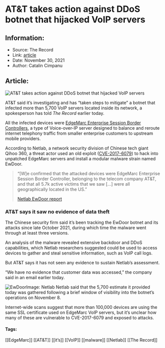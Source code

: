 # AT&T takes action against DDoS botnet that hijacked VoIP servers
### 

## Information:
+ Source: The Record
+ Link: [article](https://therecord.media/att-takes-action-against-ddos-botnet-that-hijacked-voip-servers/)
+ Date: November 30, 2021
+ Author: Catalin Cimpanu


## Article:
![AT&T takes action against DDoS botnet that hijacked VoIP servers](https://therecord.media/wp-content/uploads/2021/11/cell-tower-mobile.png)

AT&T said it’s investigating and has “taken steps to mitigate” a botnet that infected more than 5,700 VoIP servers located inside its network, a spokesperson has told *The Record* earlier today.


All the infected devices were [EdgeMarc Enterprise Session Border Controllers](https://ribboncommunications.com/products/service-provider-products/cloud-and-edge/session-border-controllers/session-border-controllers-edge-appliances), a type of Voice-over-IP server designed to balance and reroute internet telephony traffic from smaller enterprise customers to upstream mobile providers.


According to Netlab, a network security division of Chinese tech giant Qihoo 360, a threat actor used an old exploit ([CVE-2017-6079](https://depthsecurity.com/blog/cve-2017-6079-blind-command-injection-in-edgewater-edgemarc-devices)) to hack into unpatched EdgeMarc servers and install a modular malware strain named EwDoor.



> “[W]e confirmed that the attacked devices were EdgeMarc Enterprise Session Border Controller, belonging to the telecom company AT&T, and that all 5.7k active victims that we saw […] were all geographically located in the US.”
> 
> [Netlab EwDoor report](https://blog.netlab.360.com/warning-ewdoor-botnet-is-attacking-att-customers/)


### AT&T says it saw no evidence of data theft


The Chinese security firm said it’s been tracking the EwDoor botnet and its attacks since late October 2021, during which time the malware went through at least three versions.


An analysis of the malware revealed extensive backdoor and DDoS capabilities, which Netlab researchers suggested could be used to access devices to gather and steal sensitive information, such as VoIP call logs.


But AT&T says it has not seen any evidence to sustain Netlab’s assessment.


“We have no evidence that customer data was accessed,” the company said in an email earlier today.


![EwDoor](https://www-therecord.recfut.com/wp-content/uploads/2021/11/EwDoor.png)Image: Netlab
Netlab said that the 5,700 estimate it provided today was gathered following a brief window of visibility into the botnet’s operations on November 8.


Internet-wide scans suggest that more than 100,000 devices are using the same SSL certificate used on EdgeMarc VoIP servers, but it’s unclear how many of these are vulnerable to CVE-2017-6079 and exposed to attacks.





#### Tags:
[[EdgeMarc]] [[AT&T]] [[it’s]] [[VoIP]] [[malware]] [[Netlab]] [[The Record]]
